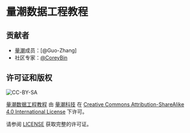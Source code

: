 # 量潮数据工程教程

## 贡献者

- [量潮](https://github.com/quanttide)成员：[@Guo-Zhang]
- 社区专家：[@CoreyBin](https://github.com/CoreyBin)

## 许可证和版权

![CC-BY-SA](http://creativecommons.org/licenses/by-sa/4.0/)

[量潮数据工程教程](https://github.com/quanttide/quanttide-tutorial-of-data-engineering) 由 [量潮科技](https://github.com/quanttide) 在 [Creative Commons Attribution-ShareAlike 4.0 International License](http://creativecommons.org/licenses/by-sa/4.0) 下许可。

请参阅 [LICENSE](LICENSE) 获取完整的许可证。
